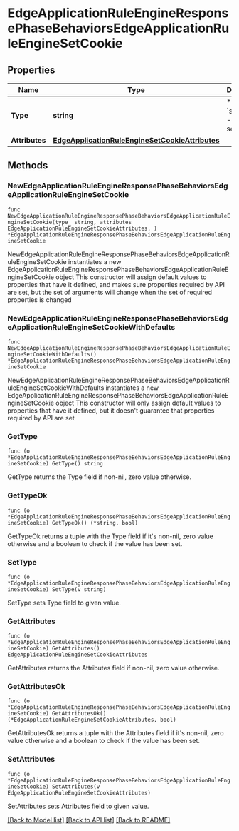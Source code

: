 # EdgeApplicationRuleEngineResponsePhaseBehaviorsEdgeApplicationRuleEngineSetCookie

## Properties

Name | Type | Description | Notes
------------ | ------------- | ------------- | -------------
**Type** | **string** | * &#x60;set_cookie&#x60; - set_cookie | 
**Attributes** | [**EdgeApplicationRuleEngineSetCookieAttributes**](EdgeApplicationRuleEngineSetCookieAttributes.md) |  | 

## Methods

### NewEdgeApplicationRuleEngineResponsePhaseBehaviorsEdgeApplicationRuleEngineSetCookie

`func NewEdgeApplicationRuleEngineResponsePhaseBehaviorsEdgeApplicationRuleEngineSetCookie(type_ string, attributes EdgeApplicationRuleEngineSetCookieAttributes, ) *EdgeApplicationRuleEngineResponsePhaseBehaviorsEdgeApplicationRuleEngineSetCookie`

NewEdgeApplicationRuleEngineResponsePhaseBehaviorsEdgeApplicationRuleEngineSetCookie instantiates a new EdgeApplicationRuleEngineResponsePhaseBehaviorsEdgeApplicationRuleEngineSetCookie object
This constructor will assign default values to properties that have it defined,
and makes sure properties required by API are set, but the set of arguments
will change when the set of required properties is changed

### NewEdgeApplicationRuleEngineResponsePhaseBehaviorsEdgeApplicationRuleEngineSetCookieWithDefaults

`func NewEdgeApplicationRuleEngineResponsePhaseBehaviorsEdgeApplicationRuleEngineSetCookieWithDefaults() *EdgeApplicationRuleEngineResponsePhaseBehaviorsEdgeApplicationRuleEngineSetCookie`

NewEdgeApplicationRuleEngineResponsePhaseBehaviorsEdgeApplicationRuleEngineSetCookieWithDefaults instantiates a new EdgeApplicationRuleEngineResponsePhaseBehaviorsEdgeApplicationRuleEngineSetCookie object
This constructor will only assign default values to properties that have it defined,
but it doesn't guarantee that properties required by API are set

### GetType

`func (o *EdgeApplicationRuleEngineResponsePhaseBehaviorsEdgeApplicationRuleEngineSetCookie) GetType() string`

GetType returns the Type field if non-nil, zero value otherwise.

### GetTypeOk

`func (o *EdgeApplicationRuleEngineResponsePhaseBehaviorsEdgeApplicationRuleEngineSetCookie) GetTypeOk() (*string, bool)`

GetTypeOk returns a tuple with the Type field if it's non-nil, zero value otherwise
and a boolean to check if the value has been set.

### SetType

`func (o *EdgeApplicationRuleEngineResponsePhaseBehaviorsEdgeApplicationRuleEngineSetCookie) SetType(v string)`

SetType sets Type field to given value.


### GetAttributes

`func (o *EdgeApplicationRuleEngineResponsePhaseBehaviorsEdgeApplicationRuleEngineSetCookie) GetAttributes() EdgeApplicationRuleEngineSetCookieAttributes`

GetAttributes returns the Attributes field if non-nil, zero value otherwise.

### GetAttributesOk

`func (o *EdgeApplicationRuleEngineResponsePhaseBehaviorsEdgeApplicationRuleEngineSetCookie) GetAttributesOk() (*EdgeApplicationRuleEngineSetCookieAttributes, bool)`

GetAttributesOk returns a tuple with the Attributes field if it's non-nil, zero value otherwise
and a boolean to check if the value has been set.

### SetAttributes

`func (o *EdgeApplicationRuleEngineResponsePhaseBehaviorsEdgeApplicationRuleEngineSetCookie) SetAttributes(v EdgeApplicationRuleEngineSetCookieAttributes)`

SetAttributes sets Attributes field to given value.



[[Back to Model list]](../README.md#documentation-for-models) [[Back to API list]](../README.md#documentation-for-api-endpoints) [[Back to README]](../README.md)


